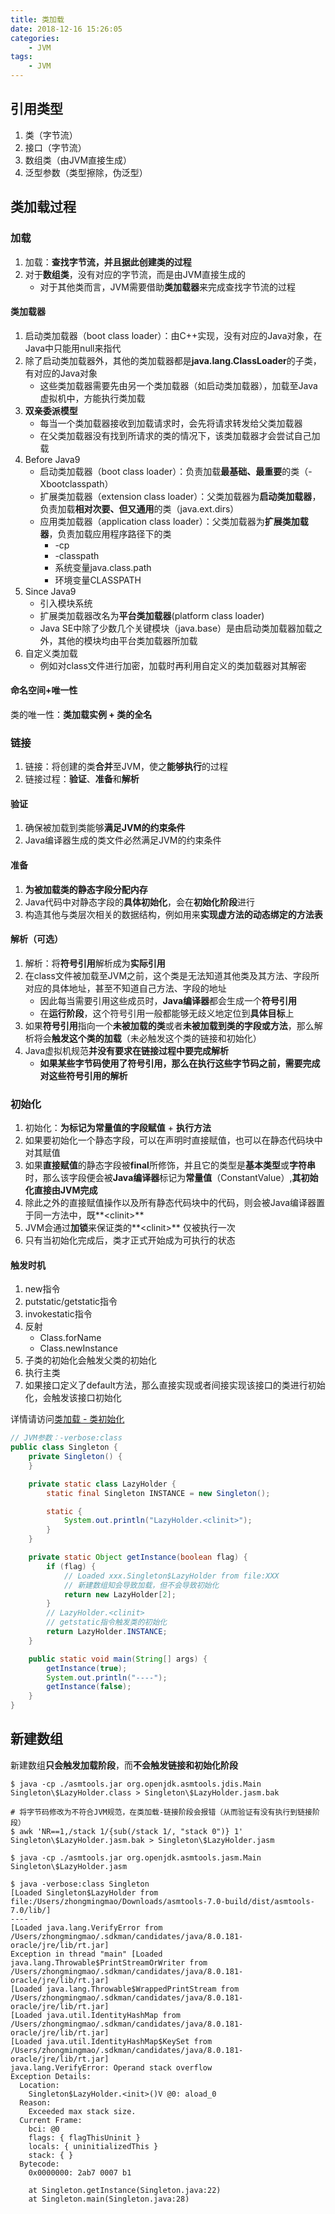 ```yaml
---
title: 类加载
date: 2018-12-16 15:26:05
categories:
    - JVM
tags:
    - JVM
---
```


## 引用类型
1. 类（字节流）
2. 接口（字节流）
3. 数组类（由JVM直接生成）
4. 泛型参数（类型擦除，伪泛型）

## 类加载过程

### 加载
1. 加载：**查找字节流，并且据此创建类的过程**
2. 对于**数组类**，没有对应的字节流，而是由JVM直接生成的
    - 对于其他类而言，JVM需要借助**类加载器**来完成查找字节流的过程

<!-- more -->

#### 类加载器
1. 启动类加载器（boot class loader）：由C++实现，没有对应的Java对象，在Java中只能用null来指代
2. 除了启动类加载器外，其他的类加载器都是**java.lang.ClassLoader**的子类，有对应的Java对象
    - 这些类加载器需要先由另一个类加载器（如启动类加载器），加载至Java虚拟机中，方能执行类加载
3. **双亲委派模型**
    - 每当一个类加载器接收到加载请求时，会先将请求转发给父类加载器
    - 在父类加载器没有找到所请求的类的情况下，该类加载器才会尝试自己加载
4. Before Java9
    - 启动类加载器（boot class loader）：负责加载**最基础、最重要**的类（-Xbootclasspath）
    - 扩展类加载器（extension class loader）：父类加载器为**启动类加载器**，负责加载**相对次要、但又通用**的类（java.ext.dirs）
    - 应用类加载器（application class loader）：父类加载器为**扩展类加载器**，负责加载应用程序路径下的类
        - -cp
        - -classpath
        - 系统变量java.class.path
        - 环境变量CLASSPATH
5. Since Java9
    - 引入模块系统
    - 扩展类加载器改名为**平台类加载器**(platform class loader)
    - Java SE中除了少数几个关键模块（java.base）是由启动类加载器加载之外，其他的模块均由平台类加载器所加载
6. 自定义类加载
    - 例如对class文件进行加密，加载时再利用自定义的类加载器对其解密

#### 命名空间+唯一性
类的唯一性：**类加载实例 + 类的全名**

### 链接
1. 链接：将创建的类**合并**至JVM，使之**能够执行**的过程
2. 链接过程：**验证**、**准备**和**解析**

#### 验证
1. 确保被加载到类能够**满足JVM的约束条件**
2. Java编译器生成的类文件必然满足JVM的约束条件

#### 准备
1. **为被加载类的静态字段分配内存**
2. Java代码中对静态字段的**具体初始化**，会在**初始化阶段**进行
3. 构造其他与类层次相关的数据结构，例如用来**实现虚方法的动态绑定的方法表**

#### 解析（可选）
1. 解析：将**符号引用**解析成为**实际引用**
2. 在class文件被加载至JVM之前，这个类是无法知道其他类及其方法、字段所对应的具体地址，甚至不知道自己方法、字段的地址
    - 因此每当需要引用这些成员时，**Java编译器**都会生成一个**符号引用**
    - 在**运行阶段**，这个符号引用一般都能够无歧义地定位到**具体目标**上
3. 如果**符号引用**指向一个**未被加载的类**或者**未被加载到类的字段或方法**，那么解析将会**触发这个类的加载**（未必触发这个类的链接和初始化）
4. Java虚拟机规范**并没有要求在链接过程中要完成解析**
    - **如果某些字节码使用了符号引用，那么在执行这些字节码之前，需要完成对这些符号引用的解析**

### 初始化
1. 初始化：**为标记为常量值的字段赋值** + **执行<clinit>方法**
2. 如果要初始化一个静态字段，可以在声明时直接赋值，也可以在静态代码块中对其赋值
3. 如果**直接赋值**的静态字段被**final**所修饰，并且它的类型是**基本类型**或**字符串**时，那么该字段便会被**Java编译器**标记为**常量值**（ConstantValue）,**其初始化直接由JVM完成**
4. 除此之外的直接赋值操作以及所有静态代码块中的代码，则会被Java编译器置于同一方法中，既**<clinit\>**
5. JVM会通过**加锁**来保证类的**<clinit\>** 仅被执行一次
6. 只有当初始化完成后，类才正式开始成为可执行的状态

#### 触发时机
1. new指令
2. putstatic/getstatic指令
3. invokestatic指令
4. 反射
    - Class.forName
    - Class.newInstance
5. 子类的初始化会触发父类的初始化
6. 执行主类
7. 如果接口定义了default方法，那么直接实现或者间接实现该接口的类进行初始化，会触发该接口初始化

详情请访问[类加载 - 类初始化](http://zhongmingmao.me/2016/07/15/jvm-class-initialization/)

```java
// JVM参数：-verbose:class
public class Singleton {
    private Singleton() {
    }

    private static class LazyHolder {
        static final Singleton INSTANCE = new Singleton();

        static {
            System.out.println("LazyHolder.<clinit>");
        }
    }

    private static Object getInstance(boolean flag) {
        if (flag) {
            // Loaded xxx.Singleton$LazyHolder from file:XXX
            // 新建数组知会导致加载，但不会导致初始化
            return new LazyHolder[2];
        }
        // LazyHolder.<clinit>
        // getstatic指令触发类的初始化
        return LazyHolder.INSTANCE;
    }

    public static void main(String[] args) {
        getInstance(true);
        System.out.println("----");
        getInstance(false);
    }
}
```

## 新建数组
新建数组**只会触发加载阶段**，而**不会触发链接和初始化阶段**
```
$ java -cp ./asmtools.jar org.openjdk.asmtools.jdis.Main Singleton\$LazyHolder.class > Singleton\$LazyHolder.jasm.bak

# 将字节码修改为不符合JVM规范，在类加载-链接阶段会报错（从而验证有没有执行到链接阶段）
$ awk 'NR==1,/stack 1/{sub(/stack 1/, "stack 0")} 1' Singleton\$LazyHolder.jasm.bak > Singleton\$LazyHolder.jasm

$ java -cp ./asmtools.jar org.openjdk.asmtools.jasm.Main Singleton\$LazyHolder.jasm

$ java -verbose:class Singleton
[Loaded Singleton$LazyHolder from file:/Users/zhongmingmao/Downloads/asmtools-7.0-build/dist/asmtools-7.0/lib/]
----
[Loaded java.lang.VerifyError from /Users/zhongmingmao/.sdkman/candidates/java/8.0.181-oracle/jre/lib/rt.jar]
Exception in thread "main" [Loaded java.lang.Throwable$PrintStreamOrWriter from /Users/zhongmingmao/.sdkman/candidates/java/8.0.181-oracle/jre/lib/rt.jar]
[Loaded java.lang.Throwable$WrappedPrintStream from /Users/zhongmingmao/.sdkman/candidates/java/8.0.181-oracle/jre/lib/rt.jar]
[Loaded java.util.IdentityHashMap from /Users/zhongmingmao/.sdkman/candidates/java/8.0.181-oracle/jre/lib/rt.jar]
[Loaded java.util.IdentityHashMap$KeySet from /Users/zhongmingmao/.sdkman/candidates/java/8.0.181-oracle/jre/lib/rt.jar]
java.lang.VerifyError: Operand stack overflow
Exception Details:
  Location:
    Singleton$LazyHolder.<init>()V @0: aload_0
  Reason:
    Exceeded max stack size.
  Current Frame:
    bci: @0
    flags: { flagThisUninit }
    locals: { uninitializedThis }
    stack: { }
  Bytecode:
    0x0000000: 2ab7 0007 b1

	at Singleton.getInstance(Singleton.java:22)
	at Singleton.main(Singleton.java:28)
```


<!-- indicate-the-source -->
